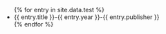 <ul>
{% for entry in site.data.test %}
  <li>{{ entry.title }}-{{ entry.year }}-{{ entry.publisher }}</li>
{% endfor %}
</ul>
